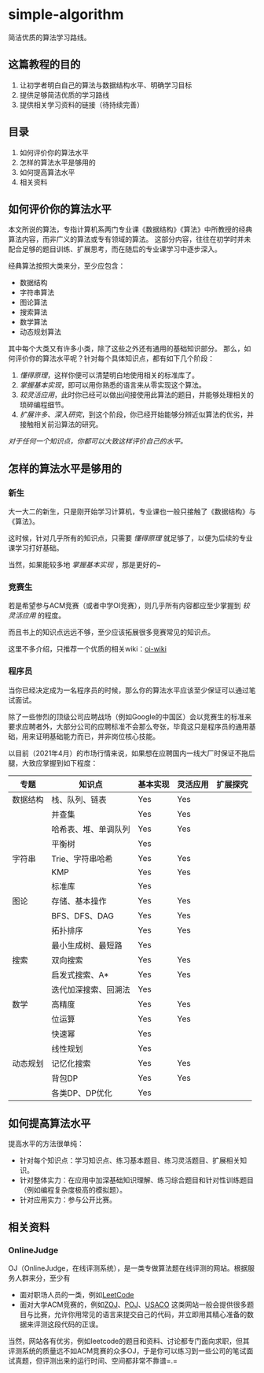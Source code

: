# simple-algorithm
简洁优质的算法学习路线。

## 这篇教程的目的
1. 让初学者明白自己的算法与数据结构水平、明确学习目标
2. 提供足够简洁优质的学习路线
3. 提供相关学习资料的链接（待持续完善）

## 目录
1. 如何评价你的算法水平
2. 怎样的算法水平是够用的
3. 如何提高算法水平
4. 相关资料

## 如何评价你的算法水平
本文所说的算法，专指计算机系两门专业课《数据结构》《算法》中所教授的经典算法内容，而非广义的算法或专有领域的算法。
这部分内容，往往在初学时并未配合足够的题目训练、扩展思考，而在随后的专业课学习中逐步深入。

经典算法按照大类来分，至少应包含：
- 数据结构
- 字符串算法
- 图论算法
- 搜索算法
- 数学算法
- 动态规划算法

其中每个大类又有许多小类，除了这些之外还有通用的基础知识部分。
那么，如何评价你的算法水平呢？针对每个具体知识点，都有如下几个阶段：
1. *懂得原理*，这样你便可以清楚明白地使用相关的标准库了。
2. *掌握基本实现*，即可以用你熟悉的语言来从零实现这个算法。
3. *较灵活应用*，此时你已经可以做出间接使用此算法的题目，并能够处理相关的琐碎编程细节。
4. *扩展许多、深入研究*，到这个阶段，你已经开始能够分辨近似算法的优劣，并接触相关前沿算法的研究。

*对于任何一个知识点，你都可以大致这样评价自己的水平。*

## 怎样的算法水平是够用的

### 新生
大一大二的新生，只是刚开始学习计算机，专业课也一般只接触了《数据结构》与《算法》。

这时候，针对几乎所有的知识点，只需要 *懂得原理* 就足够了，以便为后续的专业课学习打好基础。

当然，如果能较多地 *掌握基本实现* ，那是更好的~

### 竞赛生
若是希望参与ACM竞赛（或者中学OI竞赛），则几乎所有内容都应至少掌握到 *较灵活应用* 的程度。

而且书上的知识点远远不够，至少应该拓展很多竞赛常见的知识点。

这里不多介绍，只推荐一个优质的相关wiki：[oi-wiki](https://oi-wiki.org/)

### 程序员
当你已经决定成为一名程序员的时候，那么你的算法水平应该至少保证可以通过笔试面试。

除了一些惨烈的顶级公司应聘战场（例如Google的中国区）会以竞赛生的标准来要求应聘者外，大部分公司的应聘标准不会那么夸张，毕竟这只是程序员的通用基础，用来证明基础能力而已，并非岗位核心技能。

以目前（2021年4月）的市场行情来说，如果想在应聘国内一线大厂时保证不拖后腿，大致应掌握到如下程度：

| 专题     | 知识点               | 基本实现 | 灵活应用 | 扩展探究 |
|----------|----------------------|----------|----------|----------|
| 数据结构 | 栈、队列、链表       | Yes      | Yes      |          |
|          | 并查集               | Yes      | Yes      |          |
|          | 哈希表、堆、单调队列 | Yes      | Yes      |          |
|          | 平衡树               | Yes      |          |          |
| 字符串   | Trie、字符串哈希     | Yes      | Yes      |          |
|          | KMP                  | Yes      | Yes      |          |
|          | 标准库               | Yes      |          |          |
| 图论     | 存储、基本操作       | Yes      | Yes      |          |
|          | BFS、DFS、DAG        | Yes      | Yes      |          |
|          | 拓扑排序             | Yes      | Yes      |          |
|          | 最小生成树、最短路   | Yes      |          |          |
| 搜索     | 双向搜索             | Yes      | Yes      |          |
|          | 启发式搜索、A*       | Yes      | Yes      |          |
|          | 迭代加深搜索、回溯法 | Yes      |          |          |
| 数学     | 高精度               | Yes      | Yes      |          |
|          | 位运算               | Yes      | Yes      |          |
|          | 快速幂               | Yes      |          |          |
|          | 线性规划             | Yes      |          |          |
| 动态规划 | 记忆化搜索           | Yes      | Yes      |          |
|          | 背包DP               | Yes      | Yes      |          |
|          | 各类DP、DP优化       | Yes      |          |          |

## 如何提高算法水平
提高水平的方法很单纯：
- 针对每个知识点：学习知识点、练习基本题目、练习灵活题目、扩展相关知识。
- 针对整体实力：在应用中加深基础知识理解、练习综合题目和针对性训练题目（例如编程复杂度极高的模拟题）。
- 针对应用实力：参与公开比赛。

## 相关资料

### OnlineJudge
OJ（OnlineJudge，在线评测系统），是一类专做算法题在线评测的网站。根据服务人群来分，至少有
- 面对职场人员的一类，例如[LeetCode](https://leetcode.com/)
- 面对大学ACM竞赛的，例如[ZOJ](http://acm.zju.edu.cn)、[POJ](http://acm.pku.edu.cn/JudgeOnline/)、[USACO](http://ace.delos.com/usacogate)
这类网站一般会提供很多题目与比赛，允许你用常见的语言来提交自己的代码，并立即用其精心准备的数据来评测这段代码的正误。

当然，网站各有优劣，例如leetcode的题目和资料、讨论都专门面向求职，但其评测系统的质量远不如ACM竞赛的众多OJ，于是你可以练习到一些公司的笔试面试真题，但评测出来的运行时间、空间都非常不靠谱=.=


